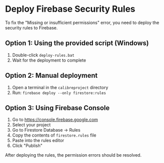 # Deploy Firebase Security Rules

To fix the "Missing or insufficient permissions" error, you need to deploy the security rules to Firebase.

## Option 1: Using the provided script (Windows)
1. Double-click `deploy-rules.bat`
2. Wait for the deployment to complete

## Option 2: Manual deployment
1. Open a terminal in the `calibreproject` directory
2. Run: `firebase deploy --only firestore:rules`

## Option 3: Using Firebase Console
1. Go to https://console.firebase.google.com
2. Select your project
3. Go to Firestore Database → Rules
4. Copy the contents of `firestore.rules` file
5. Paste into the rules editor
6. Click "Publish"

After deploying the rules, the permission errors should be resolved.